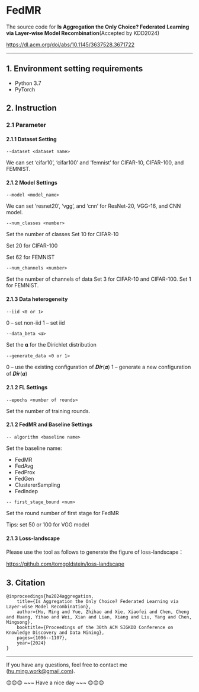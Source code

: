 # FedMR
The source code for **Is Aggregation the Only Choice? Federated Learning via Layer-wise Model Recombination**(Accepted by KDD2024)

https://dl.acm.org/doi/abs/10.1145/3637528.3671722

--------------------------------------------------------------------------------

## 1. Environment setting requirements
* Python 3.7
* PyTorch

## 2. Instruction
### 2.1 Parameter
#### 2.1.1 Dataset Setting
`--dataset <dataset name>`

We can set ‘cifar10’, ‘cifar100’ and ‘femnist’ for CIFAR-10, CIFAR-100, and FEMNIST.

#### 2.1.2 Model Settings
`--model <model_name>`

We can set ‘resnet20’, ‘vgg’, and ‘cnn’ for ResNet-20, VGG-16, and CNN model.

`--num_classes <number>`

Set the number of classes Set 10 for CIFAR-10

Set 20 for CIFAR-100

Set 62 for FEMNIST

`--num_channels <number>`

Set the number of channels of data Set 3 for CIFAR-10 and CIFAR-100. Set 1 for FEMNIST.

#### 2.1.3 Data heterogeneity
`--iid <0 or 1>`

0 – set non-iid 1 – set iid

`--data_beta <𝛼>`

Set the 𝛂 for the Dirichlet distribution

`--generate_data <0 or 1>`

0 – use the existing configuration of 𝑫𝒊𝒓(𝜶) 1 – generate a new configuration of 𝑫𝒊𝒓(𝜶)

#### 2.1.2 FL Settings
`--epochs <number of rounds>`

Set the number of training rounds.

#### 2.1.2 FedMR and Baseline Settings
`-- algorithm <baseline name>`

Set the baseline name:
* FedMR
* FedAvg
* FedProx
* FedGen
* ClustererSampling
* FedIndep

`-- first_stage_bound <num>`

Set the round number of first stage for FedMR

Tips: set 50 or 100 for VGG model

#### 2.1.3 Loss-landscape
Please use the tool as follows to generate the figure of loss-landscape：

https://github.com/tomgoldstein/loss-landscape

## 3. Citation
```
@inproceedings{hu2024aggregation,
    title={Is Aggregation the Only Choice? Federated Learning via Layer-wise Model Recombination},
    author={Hu, Ming and Yue, Zhihao and Xie, Xiaofei and Chen, Cheng and Huang, Yihao and Wei, Xian and Lian, Xiang and Liu, Yang and Chen, Mingsong},
    booktitle={Proceedings of the 30th ACM SIGKDD Conference on Knowledge Discovery and Data Mining},
    pages={1096--1107},
    year={2024}
}
```
--------------------------------------------------------------------------------

If you have any questions, feel free to contact me (hu.ming.work@gmail.com).

:blush::blush::blush: ~~~ Have a nice day ~~~ :blush::blush::blush:
